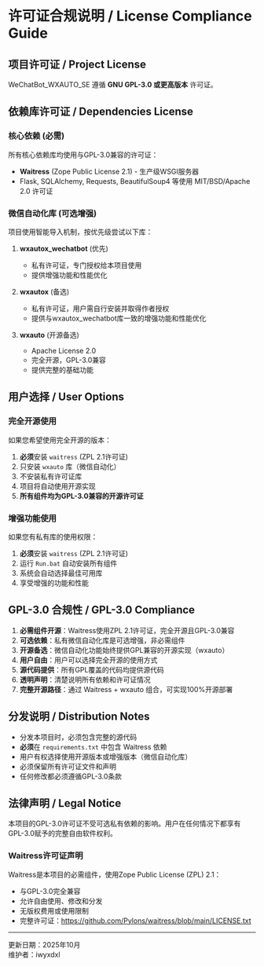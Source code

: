 # 许可证合规说明 / License Compliance Guide

## 项目许可证 / Project License

WeChatBot_WXAUTO_SE 遵循 **GNU GPL-3.0 或更高版本** 许可证。

## 依赖库许可证 / Dependencies License

### 核心依赖 (必需)
所有核心依赖库均使用与GPL-3.0兼容的许可证：
- **Waitress** (Zope Public License 2.1) - 生产级WSGI服务器
- Flask, SQLAlchemy, Requests, BeautifulSoup4 等使用 MIT/BSD/Apache 2.0 许可证

### 微信自动化库 (可选增强)
项目使用智能导入机制，按优先级尝试以下库：

1. **wxautox_wechatbot** (优先)
   - 私有许可证，专门授权给本项目使用
   - 提供增强功能和性能优化

2. **wxautox** (备选)
   - 私有许可证，用户需自行安装并取得作者授权
   - 提供与wxautox_wechatbot库一致的增强功能和性能优化

3. **wxauto** (开源备选)
   - Apache License 2.0
   - 完全开源，GPL-3.0兼容
   - 提供完整的基础功能

## 用户选择 / User Options

### 完全开源使用
如果您希望使用完全开源的版本：
1. **必须**安装 `waitress` (ZPL 2.1许可证)
2. 只安装 `wxauto` 库（微信自动化）
3. 不安装私有许可证库
4. 项目将自动使用开源实现
5. **所有组件均为GPL-3.0兼容的开源许可证**

### 增强功能使用
如果您有私有库的使用权限：
1. **必须**安装 `waitress` (ZPL 2.1许可证)
2. 运行 `Run.bat` 自动安装所有组件
3. 系统会自动选择最佳可用库
4. 享受增强的功能和性能

## GPL-3.0 合规性 / GPL-3.0 Compliance

1. **必需组件开源**：Waitress使用ZPL 2.1许可证，完全开源且GPL-3.0兼容
2. **可选依赖**：私有微信自动化库是可选增强，非必需组件
3. **开源备选**：微信自动化功能始终提供GPL兼容的开源实现（wxauto）
4. **用户自由**：用户可以选择完全开源的使用方式
5. **源代码提供**：所有GPL覆盖的代码均提供源代码
6. **透明声明**：清楚说明所有依赖和许可证情况
7. **完整开源路径**：通过 Waitress + wxauto 组合，可实现100%开源部署

## 分发说明 / Distribution Notes

- 分发本项目时，必须包含完整的源代码
- **必须**在 `requirements.txt` 中包含 Waitress 依赖
- 用户有权选择使用开源版本或增强版本（微信自动化库）
- 必须保留所有许可证文件和声明
- 任何修改都必须遵循GPL-3.0条款

## 法律声明 / Legal Notice

本项目的GPL-3.0许可证不受可选私有依赖的影响。用户在任何情况下都享有GPL-3.0赋予的完整自由软件权利。

### Waitress许可证声明
Waitress是本项目的必需组件，使用Zope Public License (ZPL) 2.1：
- 与GPL-3.0完全兼容
- 允许自由使用、修改和分发
- 无版权费用或使用限制
- 完整许可证：https://github.com/Pylons/waitress/blob/main/LICENSE.txt

---
更新日期：2025年10月  
维护者：iwyxdxl
